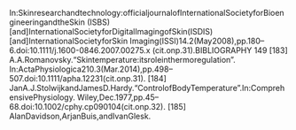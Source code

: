 In:Skinresearchandtechnology:officialjournalofInternationalSocietyforBioengineeringandtheSkin
(ISBS)[and]InternationalSocietyforDigitalImagingofSkin(ISDIS)[and]InternationalSocietyforSkin
Imaging(ISSI)14.2(May2008),pp.180–6.doi:10.1111/j.1600-0846.2007.00275.x
(cit.onp.31).BIBLIOGRAPHY 149
[183] A.A.Romanovsky.“Skintemperature:itsroleinthermoregulation”.
In:ActaPhysiologica210.3(Mar.2014),pp.498–507.doi:10.1111/apha.12231(cit.onp.31).
[184] JanA.J.StolwijkandJamesD.Hardy.“ControlofBodyTemperature”.In:ComprehensivePhysiology.
Wiley,Dec.1977,pp.45–68.doi:10.1002/cphy.cp090104(cit.onp.32).
[185] AlanDavidson,ArjanBuis,andIvanGlesk.